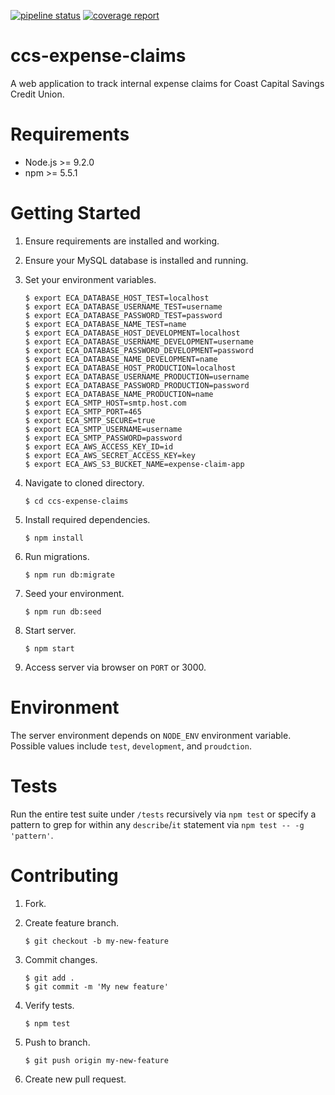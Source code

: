 [![pipeline status](https://gitlab.com/cpsc3192017w2/coast-capital/Dining-Philosophers/ccs-expense-claims/badges/master/pipeline.svg)](https://gitlab.com/cpsc3192017w2/coast-capital/Dining-Philosophers/ccs-expense-claims/commits/master) [![coverage report](https://gitlab.com/cpsc3192017w2/coast-capital/Dining-Philosophers/ccs-expense-claims/badges/master/coverage.svg)](https://gitlab.com/cpsc3192017w2/coast-capital/Dining-Philosophers/ccs-expense-claims/commits/master)

# ccs-expense-claims

A web application to track internal expense claims for Coast Capital Savings Credit Union.

# Requirements

* Node.js >= 9.2.0
* npm >= 5.5.1

# Getting Started

1. Ensure requirements are installed and working.
2. Ensure your MySQL database is installed and running.
3. Set your environment variables.

    ```
    $ export ECA_DATABASE_HOST_TEST=localhost
    $ export ECA_DATABASE_USERNAME_TEST=username
    $ export ECA_DATABASE_PASSWORD_TEST=password
    $ export ECA_DATABASE_NAME_TEST=name
    $ export ECA_DATABASE_HOST_DEVELOPMENT=localhost
    $ export ECA_DATABASE_USERNAME_DEVELOPMENT=username
    $ export ECA_DATABASE_PASSWORD_DEVELOPMENT=password
    $ export ECA_DATABASE_NAME_DEVELOPMENT=name
    $ export ECA_DATABASE_HOST_PRODUCTION=localhost
    $ export ECA_DATABASE_USERNAME_PRODUCTION=username
    $ export ECA_DATABASE_PASSWORD_PRODUCTION=password
    $ export ECA_DATABASE_NAME_PRODUCTION=name
    $ export ECA_SMTP_HOST=smtp.host.com
    $ export ECA_SMTP_PORT=465
    $ export ECA_SMTP_SECURE=true
    $ export ECA_SMTP_USERNAME=username
    $ export ECA_SMTP_PASSWORD=password
    $ export ECA_AWS_ACCESS_KEY_ID=id
    $ export ECA_AWS_SECRET_ACCESS_KEY=key
    $ export ECA_AWS_S3_BUCKET_NAME=expense-claim-app
    ```

4. Navigate to cloned directory.

    ```$ cd ccs-expense-claims```

5. Install required dependencies.

    ```$ npm install```

5. Run migrations.

    ```$ npm run db:migrate```

6. Seed your environment.

    ```$ npm run db:seed```

6. Start server.

    ```$ npm start```

7. Access server via browser on `PORT` or 3000.

# Environment

The server environment depends on `NODE_ENV` environment variable. Possible values include `test`, `development`, and `proudction`.

# Tests

Run the entire test suite under `/tests` recursively via `npm test` or specify a pattern to grep for within any `describe`/`it` statement via `npm test -- -g 'pattern'`.

# Contributing

1. Fork.
2. Create feature branch.

    ```$ git checkout -b my-new-feature```

3. Commit changes.

    ```
    $ git add .
    $ git commit -m 'My new feature'
    ```

4. Verify tests.

    ```$ npm test```

5. Push to branch.

    ```$ git push origin my-new-feature```

6. Create new pull request.
